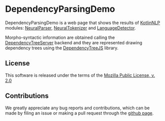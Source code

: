 # DependencyParsingDemo

DependencyParsingDemo is a web page that shows the results of [KotlinNLP](https://github.com/KotlinNLP "KotlinNLP on GitHub") 
modules: 
[NeuralParser](https://github.com/KotlinNLP/NeuralParser "NeuralParser on GitHub"), 
[NeuralTokenizer](https://github.com/KotlinNLP/NeuralTokenizer "NeuralTokenizer on GitHub") and 
[LanguageDetector](https://github.com/KotlinNLP/LanguageDetector "LanguageDetector on GitHub"). 

Morpho-syntactic information are obtained calling the 
[DependencyTreeServer](https://github.com/KotlinNLP/DependencyTreeServer "DependencyTreeServer on GitHub") backend and
they are represented drawing dependency trees using the 
[DependencyTreeJS](https://github.com/KotlinNLP/DependencyTreeJS "DependencyTreeJS on GitHub") library.

## License

This software is released under the terms of the 
[Mozilla Public License, v. 2.0](https://mozilla.org/MPL/2.0/ "Mozilla Public License, v. 2.0")


## Contributions

We greatly appreciate any bug reports and contributions, which can be made by filing an issue or making a pull 
request through the [github page](https://github.com/KotlinNLP/DependencyParsingDemo "DependencyParsingDemo on GitHub").
